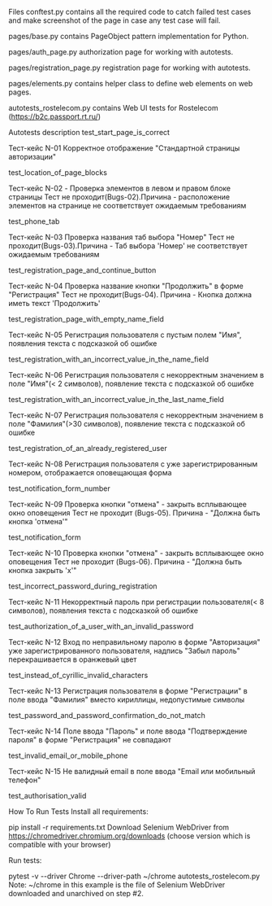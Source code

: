 Files
conftest.py contains all the required code to catch failed test cases and make screenshot of the page in case any test case will fail.

pages/base.py contains PageObject pattern implementation for Python.

pages/auth_page.py authorization page for working with autotests.

pages/registration_page.py registration page for working with autotests.

pages/elements.py contains helper class to define web elements on web pages.

autotests_rostelecom.py contains Web UI tests for Rostelecom (https://b2c.passport.rt.ru/)

Autotests description
test_start_page_is_correct

Тест-кейс N-01 Корректное отображение "Стандартной страницы авторизации"

test_location_of_page_blocks

Тест-кейс N-02 - Проверка элементов в левом и правом блоке страницы Тест не проходит(Bugs-02).Причина - расположение элементов на странице не соответствует ожидаемым требованиям

test_phone_tab

Тест-кейс N-03 Проверка названия таб выбора "Номер" Тест не проходит(Bugs-03).Причина - Таб выбора 'Номер' не соответствует ожидаемым требованиям

test_registration_page_and_continue_button

Тест-кейс N-04 Проверка название кнопки "Продолжить" в форме "Регистрация" Тест не проходит(Bugs-04). Причина - Кнопка должна иметь текст 'Продолжить'

test_registration_page_with_empty_name_field

Тест-кейс N-05 Регистрация пользователя с пустым полем "Имя", появления текста с подсказкой об ошибке

test_registration_with_an_incorrect_value_in_the_name_field

Тест-кейс N-06 Регистрация пользователя с некорректным значением в поле "Имя"(< 2 символов), появление текста с подсказкой об ошибке

test_registration_with_an_incorrect_value_in_the_last_name_field

Тест-кейс N-07 Регистрация пользователя с некорректным значением в поле "Фамилия"(>30 символов), появление текста с подсказкой об ошибке

test_registration_of_an_already_registered_user

Тест-кейс N-08 Регистрация пользователя с уже зарегистрированным номером, отображается оповещающая форма

test_notification_form_number

Тест-кейс N-09 Проверка кнопки "отмена" - закрыть всплывающее окно оповещения Тест не проходит (Bugs-05). Причина - "Должна быть кнопка 'отмена'"

test_notification_form

Тест-кейс N-10 Проверка кнопки "отмена" - закрыть всплывающее окно оповещения Тест не проходит (Bugs-06). Причина - "Должна быть кнопка закрыть 'х'"

test_incorrect_password_during_registration

Тест-кейс N-11 Некорректный пароль при регистрации пользователя(< 8 символов), появления текста с подсказкой об ошибке

test_authorization_of_a_user_with_an_invalid_password

Тест-кейс N-12 Вход по неправильному паролю в форме "Авторизация" уже зарегистрированного пользователя, надпись "Забыл пароль" перекрашивается в оранжевый цвет

test_instead_of_cyrillic_invalid_characters

Тест-кейс N-13 Регистрация пользователя в форме "Регистрации" в поле ввода "Фамилия" вместо кириллицы, недопустимые символы

test_password_and_password_confirmation_do_not_match

Тест-кейс N-14 Поле ввода "Пароль" и поле ввода "Подтверждение пароля" в форме "Регистрация" не совпадают

test_invalid_email_or_mobile_phone

Тест-кейс N-15 Не валидный email в поле ввода "Email или мобильный телефон"

test_authorisation_valid



How To Run Tests
Install all requirements:

pip install -r requirements.txt
Download Selenium WebDriver from https://chromedriver.chromium.org/downloads (choose version which is compatible with your browser)

Run tests:

pytest -v --driver Chrome --driver-path ~/chrome autotests_rostelecom.py
Note: ~/chrome in this example is the file of Selenium WebDriver downloaded and unarchived on step #2.